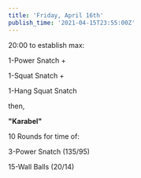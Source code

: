 ```yaml
---
title: 'Friday, April 16th'
publish_time: '2021-04-15T23:55:00Z'
---
```


20:00 to establish max:

1-Power Snatch +

1-Squat Snatch +

1-Hang Squat Snatch

then,

**"Karabel"**

10 Rounds for time of:

3-Power Snatch (135/95)

15-Wall Balls (20/14)
